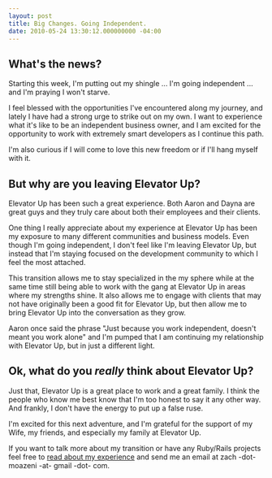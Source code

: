 ```yaml
---
layout: post
title: Big Changes. Going Independent.
date: 2010-05-24 13:30:12.000000000 -04:00
---
```

## What's the news? ##

Starting this week, I'm putting out my shingle ... I'm going independent ... and I'm praying I won't starve.

I feel blessed with the opportunities I've encountered along my journey, and lately I have had a strong urge to strike out on my own. I want to experience what it's like to be an independent business owner, and I am excited for the opportunity to work with extremely smart developers as I continue this path.

I'm also curious if I will come to love this new freedom or if I'll hang myself with it.

## But why are you leaving Elevator Up? ##

Elevator Up has been such a great experience. Both Aaron and Dayna are great guys and they truly care about both their employees and their clients.

One thing I really appreciate about my experience at Elevator Up has been my exposure to many different communities and business models. Even though I'm going independent, I don't feel like I'm leaving Elevator Up, but instead that I'm staying focused on the development community to which I feel the most attached.

This transition allows me to stay specialized in the my sphere while at the same time still being able to work with the gang at Elevator Up in areas where my strengths shine. It also allows me to engage with clients that may not have originally been a good fit for Elevator Up, but then allow me to bring Elevator Up into the conversation as they grow.

Aaron once said the phrase "Just because you work independent, doesn't meant you work alone" and I'm pumped that I am continuing my relationship with Elevator Up, but in just a different light.

## Ok, what do you _really_ think about Elevator Up? ##

Just that, Elevator Up is a great place to work and a great family. I think the people who know me best know that I'm too honest to say it any other way. And frankly, I don't have the energy to put up a false ruse.

I'm excited for this next adventure, and I'm grateful for the support of my Wife, my friends, and especially my family at Elevator Up.

If you want to talk more about my transition or have any Ruby/Rails projects feel free to [read about my experience](/about) and send me an email at zach -dot- moazeni -at- gmail -dot- com.
